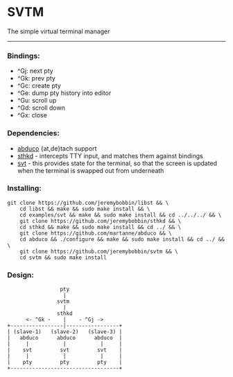 # SVTM

The simple virtual terminal manager

---

### Bindings:

- ^Gj: next pty
- ^Gk: prev pty
- ^Gc: create pty
- ^Ge: dump pty history into editor
- ^Gu: scroll up
- ^Gd: scroll down
- ^Gx: close

### Dependencies:

- [abduco](https://github.com/martanne/abduco)
	{at,de}tach support
- [sthkd](https://github.com/jeremybobbin/sthkd) -
	intercepts TTY input, and matches them against bindings
- [svt](https://github.com/jeremybobbin/libst/tree/master/examples/svt) -
	this provides state for the terminal, so that the screen is updated when the terminal is swapped out from underneath



### Installing:

```
git clone https://github.com/jeremybobbin/libst && \
	cd libst && make && sudo make install && \
	cd examples/svt && make && sudo make install && cd ../../../ && \
	git clone https://github.com/jeremybobbin/sthkd && \
	cd sthkd && make && sudo make install && cd ../ && \
	git clone https://github.com/martanne/abduco && \
	cd abduco && ./configure && make && sudo make install && cd ../ && \
	git clone https://github.com/jeremybobbin/svtm && \
	cd svtm && sudo make install
```

### Design:

```
                 pty                 
                  |                  
                svtm                 
                  |                  
                sthkd                
      <- ^Gk -    |    - ^Gj ->      
+-----------------|-----------------+
| (slave-1)   (slave-2)   (slave-3) |
|   abduco      abduco      abduco  |
|     |           |           |     |
|    svt         svt         svt    |
|     |           |           |     |
|    pty         pty         pty    |
+-----------------------------------+
```
